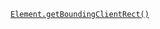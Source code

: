 
[`Element.getBoundingClientRect()`](https://developer.mozilla.org/en-US/docs/Web/API/Element/getBoundingClientRect)